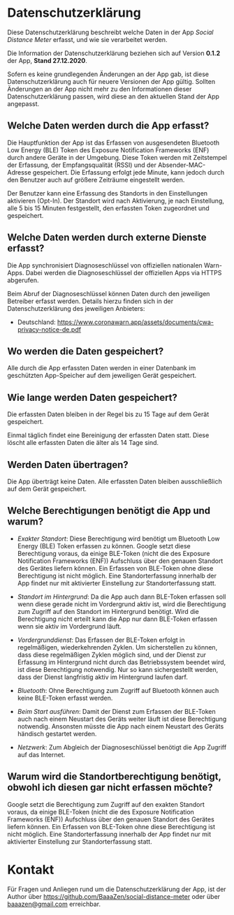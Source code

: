 # Datenschutzerklärung

Diese Datenschutzerklärung beschreibt welche Daten in der App *Social Distance Meter* erfasst, und wie sie verarbeitet werden.

Die Information der Datenschutzerklärung beziehen sich auf Version **0.1.2** der App, **Stand 27.12.2020**. 

Sofern es keine grundlegenden Änderungen an der App gab, ist diese Datenschutzerklärung auch für neuere Versionen der App gültig. Sollten Änderungen an der App nicht mehr zu den Informationen dieser Datenschutzerklärung passen, wird diese an den aktuellen Stand der App angepasst.

## Welche Daten werden durch die App erfasst?
Die Hauptfunktion der App ist das Erfassen von ausgesendeten Bluetooth Low Energy (BLE) Token des Exposure Notification Frameworks (ENF) durch andere Geräte in der Umgebung.
Diese Token werden mit Zeitstempel der Erfassung, der Empfangsqualität (RSSI) und der Absender-MAC-Adresse gespeichert. Die Erfassung erfolgt jede Minute, kann jedoch durch den Benutzer auch auf größere Zeiträume eingestellt werden.

Der Benutzer kann eine Erfassung des Standorts in den Einstellungen aktivieren (Opt-In). Der Standort wird nach Aktivierung, je nach Einstellung, alle 5 bis 15 Minuten festgestellt, den erfassten Token zugeordnet und gespeichert.

## Welche Daten werden durch externe Dienste erfasst?
Die App synchronisiert Diagnoseschlüssel von offiziellen nationalen Warn-Apps. Dabei werden die Diagnoseschlüssel der offiziellen Apps via HTTPS abgerufen.

Beim Abruf der Diagnoseschlüssel können Daten durch den jeweiligen Betreiber erfasst werden. Details hierzu finden sich in der Datenschutzerklärung des jeweiligen Anbieters:
* Deutschland: https://www.coronawarn.app/assets/documents/cwa-privacy-notice-de.pdf

## Wo werden die Daten gespeichert?
Alle durch die App erfassten Daten werden in einer Datenbank im geschützten App-Speicher auf dem jeweiligen Gerät gespeichert.

## Wie lange werden Daten gespeichert?
Die erfassten Daten bleiben in der Regel bis zu 15 Tage auf dem Gerät gespeichert.

Einmal täglich findet eine Bereinigung der erfassten Daten statt. Diese löscht alle erfassten Daten die älter als 14 Tage sind.

## Werden Daten übertragen?
Die App überträgt keine Daten. Alle erfassten Daten bleiben ausschließlich auf dem Gerät gespeichert.

## Welche Berechtigungen benötigt die App und warum?
* *Exakter Standort*: 
Diese Berechtigung wird benötigt um Bluetooth Low Energy (BLE) Token erfassen zu können. Google setzt diese Berechtigung voraus, da einige BLE-Token (nicht die des Exposure Notification Frameworks (ENF)) Aufschluss über den genauen Standort des Gerätes liefern können. Ein Erfassen von BLE-Token ohne diese Berechtigung ist nicht möglich.
Eine Standorterfassung innerhalb der App findet nur mit aktivierter Einstellung zur Standorterfassung statt.

* *Standort im Hintergrund*:
Da die App auch dann BLE-Token erfassen soll wenn diese gerade nicht im Vordergrund aktiv ist, wird die Berechtigung zum Zugriff auf den Standort im Hintergrund benötigt. Wird die Berechtigung nicht erteilt kann die App nur dann BLE-Token erfassen wenn sie aktiv im Vordergrund läuft.

* *Vordergrunddienst*:
Das Erfassen der BLE-Token erfolgt in regelmäßigen, wiederkehrenden Zyklen. Um sicherstellen zu können, dass diese regelmäßigen Zyklen möglich sind, und der Dienst zur Erfassung im Hintergrund nicht durch das Betriebssystem beendet wird, ist diese Berechtigung notwendig. Nur so kann sichergestellt werden, dass der Dienst langfristig aktiv im Hintergrund laufen darf.

* *Bluetooth*:
Ohne Berechtigung zum Zugriff auf Bluetooth können auch keine BLE-Token erfasst werden.

* *Beim Start ausführen*:
Damit der Dienst zum Erfassen der BLE-Token auch nach einem Neustart des Geräts weiter läuft ist diese Berechtigung notwendig. Ansonsten müsste die App nach einem Neustart des Geräts händisch gestartet werden. 

* *Netzwerk*:
Zum Abgleich der Diagnoseschlüssel benötigt die App Zugriff auf das Internet.

## Warum wird die Standortberechtigung benötigt, obwohl ich diesen gar nicht erfassen möchte?
Google setzt die Berechtigung zum Zugriff auf den exakten Standort voraus, da einige BLE-Token (nicht die des Exposure Notification Frameworks (ENF)) Aufschluss über den genauen Standort des Gerätes liefern können. Ein Erfassen von BLE-Token ohne diese Berechtigung ist nicht möglich.
Eine Standorterfassung innerhalb der App findet nur mit aktivierter Einstellung zur Standorterfassung statt.

# Kontakt
Für Fragen und Anliegen rund um die Datenschutzerklärung der App, ist der Author über https://github.com/BaaaZen/social-distance-meter oder über baaazen@gmail.com erreichbar.

